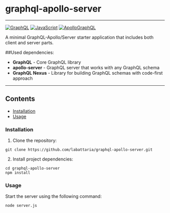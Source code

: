 # graphql-apollo-server

---

[![GraphQL](https://img.shields.io/badge/GraphQl-E10098?style=for-the-badge&logo=graphql&logoColor=white)](#)
[![JavaScript](https://img.shields.io/badge/JavaScript-323330?style=for-the-badge&logo=javascript&logoColor=F7DF1E)](#)
[![ApolloGraphQL](https://img.shields.io/badge/-ApolloGraphQL-311C87?style=for-the-badge&logo=apollo-graphql)](#)

A minimal GraphQL-Apollo/Server starter application that includes both client and server parts.

##Used dependencies:

- **GraphQL** - Core GraphQL library
- **apollo-server** - GraphQL server that works with any GraphQL schema
- **GraphQL Nexus** - Library for building GraphQL schemas with code-first approach

---

## Contents

- [Installation](#installation)
- [Usage](#usage)

### Installation

1. Clone the repository:

```shell
git clone https://github.com/labattaria/graphql-apollo-server.git
```

2. Install project dependencies:

```shell
cd graphql-apollo-server
npm install
```

### Usage

Start the server using the following command:

```shell
node server.js
```
